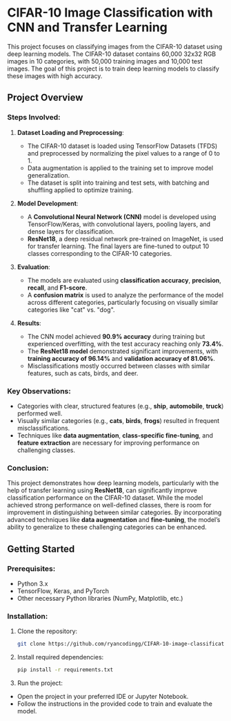 # CIFAR-10 Image Classification with CNN and Transfer Learning

This project focuses on classifying images from the CIFAR-10 dataset using deep learning models. The CIFAR-10 dataset contains 60,000 32x32 RGB images in 10 categories, with 50,000 training images and 10,000 test images. The goal of this project is to train deep learning models to classify these images with high accuracy.

## Project Overview

### Steps Involved:
1. **Dataset Loading and Preprocessing**:
   - The CIFAR-10 dataset is loaded using TensorFlow Datasets (TFDS) and preprocessed by normalizing the pixel values to a range of 0 to 1.
   - Data augmentation is applied to the training set to improve model generalization.
   - The dataset is split into training and test sets, with batching and shuffling applied to optimize training.

2. **Model Development**:
   - A **Convolutional Neural Network (CNN)** model is developed using TensorFlow/Keras, with convolutional layers, pooling layers, and dense layers for classification.
   - **ResNet18**, a deep residual network pre-trained on ImageNet, is used for transfer learning. The final layers are fine-tuned to output 10 classes corresponding to the CIFAR-10 categories.

3. **Evaluation**:
   - The models are evaluated using **classification accuracy**, **precision**, **recall**, and **F1-score**.
   - A **confusion matrix** is used to analyze the performance of the model across different categories, particularly focusing on visually similar categories like "cat" vs. "dog".

4. **Results**:
   - The CNN model achieved **90.9% accuracy** during training but experienced overfitting, with the test accuracy reaching only **73.4%**.
   - The **ResNet18 model** demonstrated significant improvements, with **training accuracy of 96.14%** and **validation accuracy of 81.06%**.
   - Misclassifications mostly occurred between classes with similar features, such as cats, birds, and deer.

### Key Observations:
- Categories with clear, structured features (e.g., **ship**, **automobile**, **truck**) performed well.
- Visually similar categories (e.g., **cats**, **birds**, **frogs**) resulted in frequent misclassifications.
- Techniques like **data augmentation**, **class-specific fine-tuning**, and **feature extraction** are necessary for improving performance on challenging classes.

### Conclusion:
This project demonstrates how deep learning models, particularly with the help of transfer learning using **ResNet18**, can significantly improve classification performance on the CIFAR-10 dataset. While the model achieved strong performance on well-defined classes, there is room for improvement in distinguishing between similar categories. By incorporating advanced techniques like **data augmentation** and **fine-tuning**, the model’s ability to generalize to these challenging categories can be enhanced.

## Getting Started

### Prerequisites:
- Python 3.x
- TensorFlow, Keras, and PyTorch
- Other necessary Python libraries (NumPy, Matplotlib, etc.)

### Installation:
1. Clone the repository:
   ```bash
   git clone https://github.com/ryancodingg/CIFAR-10-image-classification-with-CNN-and-transfer-learning
2. Install required dependencies:
   ```bash
   pip install -r requirements.txt
3. Run the project:
* Open the project in your preferred IDE or Jupyter Notebook.
* Follow the instructions in the provided code to train and evaluate the model.
